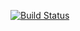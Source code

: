 [![Build Status](https://travis-ci.org/treykee/ansible-role-bootstrap.svg?branch=master)](https://travis-ci.org/treykee/ansible-role-bootstrap)
